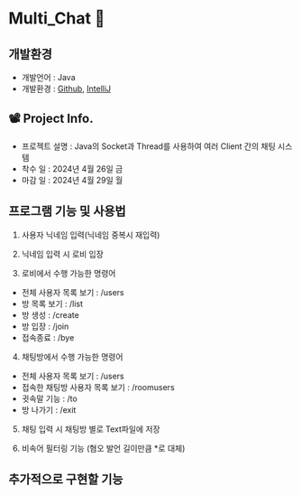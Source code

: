 # Multi_Chat 💬



## 개발환경
- 개발언어 : Java
- 개발환경 : [Github](https://github.com/), [IntelliJ](https://www.jetbrains.com/ko-kr/idea/)

## 📽️ Project Info.

- 프로젝트 설명 : Java의 Socket과 Thread를 사용하여 여러 Client 간의 채팅 시스템
- 착수 일 : 2024년 4월 26일 금
- 마감 일 : 2024년 4월 29일 월

## 프로그램 기능 및 사용법
1. 사용자 닉네임 입력(닉네임 중복시 재입력)
   
2. 닉네임 입력 시 로비 입장
   
3. 로비에서 수행 가능한 명령어
  - 전체 사용자 목록 보기 : /users
  - 방 목록 보기 : /list
  - 방 생성 : /create
  - 방 입장 : /join
  - 접속종료 : /bye

4. 채팅방에서 수행 가능한 명령어
  - 전체 사용자 목록 보기 : /users
  - 접속한 채팅방 사용자 목록 보기 : /roomusers
  - 귓속말 기능 : /to
  - 방 나가기 : /exit

5. 채팅 입력 시 채팅방 별로 Text파일에 저장

6. 비속어 필터링 기능 (혐오 발언 길이만큼 *로 대체)

## 추가적으로 구현할 기능

